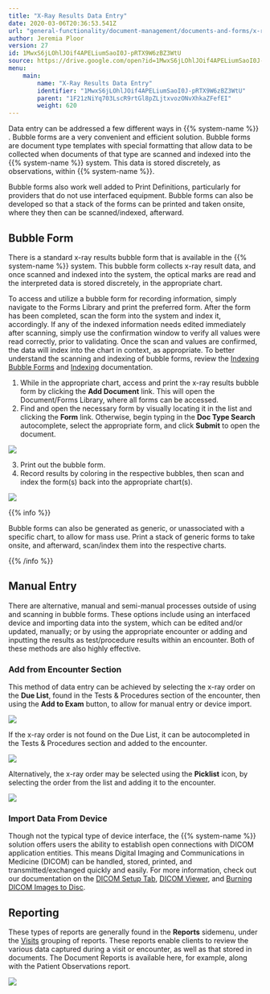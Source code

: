 ```yaml
---
title: "X-Ray Results Data Entry"
date: 2020-03-06T20:36:53.541Z
url: "general-functionality/document-management/documents-and-forms/x-ray-results-data-entry.html"
author: Jeremia Ploor
version: 27
id: 1MwxS6jLOhlJOif4APELiumSaoI0J-pRTX9W6zBZ3WtU
source: https://drive.google.com/open?id=1MwxS6jLOhlJOif4APELiumSaoI0J-pRTX9W6zBZ3WtU
menu:
    main:
        name: "X-Ray Results Data Entry"
        identifier: "1MwxS6jLOhlJOif4APELiumSaoI0J-pRTX9W6zBZ3WtU"
        parent: "1F21zNiYq703LscR9rtGl8pZLjtxvozONvXhkaZFefEI"
        weight: 620
---
```

Data entry can be addressed a few different ways in {{% system-name %}} . Bubble forms are a very convenient and efficient solution. Bubble forms are document type templates with special formatting that allow data to be collected when documents of that type are scanned and indexed into the {{% system-name %}} system. This data is stored discretely, as observations, within {{% system-name %}}.



Bubble forms also work well added to Print Definitions, particularly for providers that do not use interfaced equipment. Bubble forms can also be developed so that a stack of the forms can be printed and taken onsite, where they then can be scanned/indexed, afterward.

## Bubble Form

There is a standard x-ray results bubble form that is available in the {{% system-name %}} system. This bubble form collects x-ray result data, and once scanned and indexed into the system, the optical marks are read and the interpreted data is stored discretely, in the appropriate chart.



To access and utilize a bubble form for recording information, simply navigate to the Forms Library and print the preferred form. After the form has been completed, scan the form into the system and index it, accordingly. If any of the indexed information needs edited immediately after scanning, simply use the confirmation window to verify all values were read correctly, prior to validating. Once the scan and values are confirmed, the data will index into the chart in context, as appropriate. To better understand the scanning and indexing of bubble forms, review the [Indexing Bubble Forms](../scanning-and-indexing/indexing-bubble-forms.html) and [Indexing](../scanning-and-indexing/indexing.html) documentation.

1. While in the appropriate chart, access and print the x-ray results bubble form by clicking the <strong>Add Document</strong> link. This will open the Document/Forms Library, where all forms can be accessed.
2. Find and open the necessary form by visually locating it in the list and clicking the <strong>Form</strong> link. Otherwise, begin typing in the <strong>Doc Type Search</strong> autocomplete, select the appropriate form, and click <strong>Submit</strong> to open the document.

![](../../../external_files/8dae84ffa4b23f6294e0e22cda6e1145.png)

3. Print out the bubble form.
4. Record results by coloring in the respective bubbles, then scan and index the form(s) back into the appropriate chart(s).

![](../../../external_files/d7c63c3916a37f5224c7374ae366609b.png)

{{% info %}}

Bubble forms can also be generated as generic, or unassociated with a specific chart, to allow for mass use. Print a stack of generic forms to take onsite, and afterward, scan/index them into the respective charts.

{{% /info %}}


## Manual Entry

There are alternative, manual and semi-manual processes outside of using and scanning in bubble forms. These options include using an interfaced device and importing data into the system, which can be edited and/or updated, manually; or by using the appropriate encounter or adding and inputting the results as test/procedure results within an encounter. Both of these methods are also highly effective.

### Add from Encounter Section

This method of data entry can be achieved by selecting the x-ray order on the **Due List**, found in the Tests & Procedures section of the encounter, then using the **Add to Exam** button, to allow for manual entry or device import.

![](../../../external_files/2e2891f1e920d0f1eaef8fa102a29ec4.png)

If the x-ray order is not found on the Due List, it can be autocompleted in the Tests & Procedures section and added to the encounter.

![](../../../external_files/346a9cf349dafd4fc584381cbbf29a4e.png)

Alternatively, the x-ray order may be selected using the **Picklist** icon, by selecting the order from the list and adding it to the encounter.

![](../../../external_files/0d041b3d9577bcc59340b507751a0d88.png)

### Import Data From Device

Though not the typical type of device interface, the {{% system-name %}} solution offers users the ability to establish open connections with DICOM application entities. This means Digital Imaging and Communications in Medicine (DICOM) can be handled, stored, printed, and transmitted/exchanged quickly and easily. For more information, check out our documentation on the [DICOM Setup Tab](../imaging/dicom-setup-tab.html), [DICOM Viewer](../imaging/dicom-viewer.html), and [Burning DICOM Images to Disc](../imaging/burning-dicom-images-onto-cd-dvd.html).

## Reporting

These types of reports are generally found in the **Reports** sidemenu, under the [Visits](https://system/?f=layout&module=reports&name=Visits&tabmodule=reports&t=Visits&tabmodule=reports&tabselect=Visits) grouping of reports. These reports enable clients to review the various data captured during a visit or encounter, as well as that stored in documents. The Document Reports is available here, for example, along with the Patient Observations report.

![](../../../external_files/b9a7df4311a77d054079cfc3f781bb81.png)

